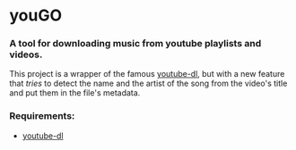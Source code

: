 # youGO
### A tool for downloading music from youtube playlists and videos.

This project is a wrapper of the famous [youtube-dl](https://github.com/ytdl-org/youtube-dl), but with a new feature that _tries_ to detect the name and the artist of the song from the video's title and put them in the file's metadata.



### Requirements:
- [youtube-dl](https://github.com/ytdl-org/youtube-dl)
